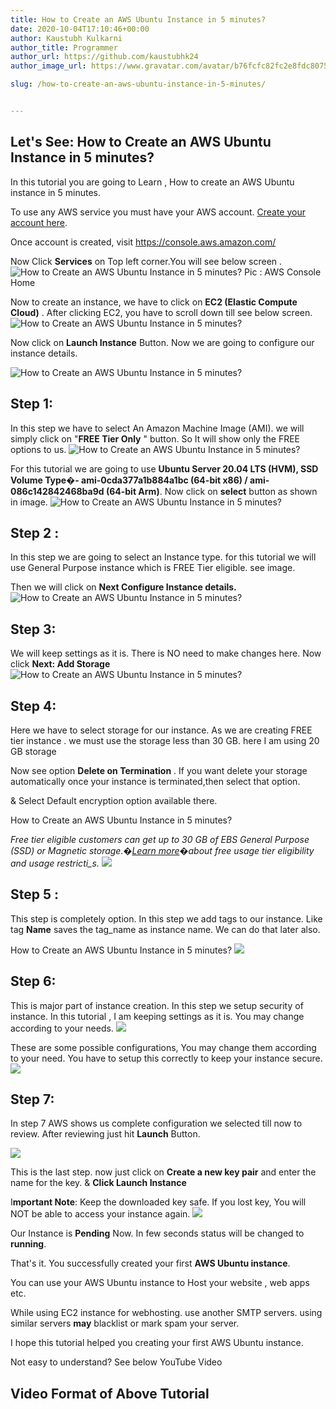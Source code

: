 ```yaml
---
title: How to Create an AWS Ubuntu Instance in 5 minutes?
date: 2020-10-04T17:10:46+00:00
author: Kaustubh Kulkarni
author_title: Programmer
author_url: https://github.com/kaustubhk24
author_image_url: https://www.gravatar.com/avatar/b76fcfc82fc2e8fdc8075636f1735f61?s=200

slug: /how-to-create-an-aws-ubuntu-instance-in-5-minutes/


---
```

 



## Let's See: How to Create an AWS Ubuntu Instance in 5 minutes?



In this tutorial you are going to Learn , How to create an AWS Ubuntu instance in 5 minutes.

To use any AWS service you must have your AWS account. [Create your account here](http://www.kaustubh.codes/how-to-create-aws-account/).

Once account is created, visit <https://console.aws.amazon.com/>

Now Click **Services** on Top left corner.You will see below screen .
![How to Create an AWS Ubuntu Instance in 5 minutes?](http://www.kaustubh.codes/imgs/wp-content/uploads/2020/10/Screenshot-from-2020-10-04-22-15-45-1024x576.png) Pic : AWS Console Home

Now to create an instance, we have to click on **EC2 (Elastic Compute Cloud)** . After clicking EC2, you have to scroll down till see below screen.
![How to Create an AWS Ubuntu Instance in 5 minutes?](http://www.kaustubh.codes/imgs/wp-content/uploads/2020/10/Screenshot-from-2020-10-04-22-15-58-1-1024x576.png) 



Now click on **Launch Instance** Button. Now we are going to configure our instance details.


![How to Create an AWS Ubuntu Instance in 5 minutes?](http://www.kaustubh.codes/imgs/wp-content/uploads/2020/10/Screenshot-from-2020-10-04-22-16-40-1024x576.png) 





## **Step 1:** 

In this step we have to select An Amazon Machine Image (AMI). we will simply click on "**FREE Tier Only** " button. So It will show only the FREE options to us.
![How to Create an AWS Ubuntu Instance in 5 minutes?](http://www.kaustubh.codes/imgs/wp-content/uploads/2020/10/Screenshot-from-2020-10-04-22-17-08-1024x576.png) 



For this tutorial we are going to use **Ubuntu Server 20.04 LTS (HVM), SSD Volume Type�- ami-0cda377a1b884a1bc (64-bit x86) / ami-086c142842468ba9d (64-bit Arm)**. Now click on **select** button as shown in image.
![How to Create an AWS Ubuntu Instance in 5 minutes?](http://www.kaustubh.codes/imgs/wp-content/uploads/2020/10/Screenshot-from-2020-10-04-22-17-38-1024x576.png) 



## **Step 2 :** 

In this step we are going to select an Instance type. for this tutorial we will use General Purpose instance which is FREE Tier eligible. see image.

Then we will click on **Next Configure Instance details.**
![How to Create an AWS Ubuntu Instance in 5 minutes?](http://www.kaustubh.codes/imgs/wp-content/uploads/2020/10/Screenshot-from-2020-10-04-22-17-44-1024x576.png) 



## **Step 3:** 

We will keep settings as it is. There is NO need to make changes here. Now click **Next: Add Storage**
![How to Create an AWS Ubuntu Instance in 5 minutes?](http://www.kaustubh.codes/imgs/wp-content/uploads/2020/10/Screenshot-from-2020-10-04-22-18-04-1024x576.png) 

## **Step 4:** 

Here we have to select storage for our instance. As we are creating FREE tier instance . we must use the storage less than 30 GB. here I am using 20 GB storage

Now see option **Delete on Termination** . If you want delete your storage automatically once your instance is terminated,then select that option.

& Select Default encryption option available there.

How to Create an AWS Ubuntu Instance in 5 minutes?

_Free tier eligible customers can get up to 30 GB of EBS General Purpose (SSD) or Magnetic storage.�[Learn more](https://aws.amazon.com/free/)�about free usage tier eligibility and usage restricti_s._
![](http://www.kaustubh.codes/imgs/wp-content/uploads/2020/10/Screenshot-from-2020-10-04-22-18-16-1024x576.png) 

## **Step 5 :** 

This step is completely option. In this step we add tags to our instance. Like tag **Name** saves the tag_name as instance name. We can do that later also.

How to Create an AWS Ubuntu Instance in 5 minutes?
![](http://www.kaustubh.codes/imgs/wp-content/uploads/2020/10/Screenshot-from-2020-10-04-22-18-42-1024x576.png) 

## **Step 6:** 

This is major part of instance creation. In this step we setup security of instance. In this tutorial , I am keeping settings as it is. You may change according to your needs.
![](http://www.kaustubh.codes/imgs/wp-content/uploads/2020/10/image-1024x263.png) 

These are some possible configurations, You may change them according to your need. You have to setup this correctly to keep your instance secure.
![](http://www.kaustubh.codes/imgs/wp-content/uploads/2020/10/Screenshot-from-2020-10-04-22-18-44-1024x576.png) 

## **Step 7:**

In step 7 AWS shows us complete configuration we selected till now to review. After reviewing just hit **Launch** Button.


![](http://www.kaustubh.codes/imgs/wp-content/uploads/2020/10/Screenshot-from-2020-10-04-22-18-58-1024x576.png) 



This is the last step. now just click on **Create a new key pair** and enter the name for the key. & **Click Launch Instance**

I**mportant Note**: Keep the downloaded key safe. If you lost key, You will NOT be able to access your instance again.
![](http://www.kaustubh.codes/imgs/wp-content/uploads/2020/10/Screenshot-from-2020-10-04-22-19-27-1024x576.png) 

Our Instance is **Pending** Now. In few seconds status will be changed to **running**.

That's it. You successfully created your first **AWS Ubuntu instance**.

You can use your AWS Ubuntu instance to Host your website , web apps etc. 

While using EC2 instance for webhosting. use another SMTP servers. using similar servers **may** blacklist or mark spam your server.

I hope this tutorial helped you creating your first AWS Ubuntu instance.

Not easy to understand? See below YouTube Video

## **Video Format of Above Tutorial**

